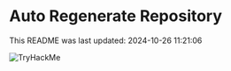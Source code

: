 # Auto Regenerate Repository

This README was last updated: 2024-10-26 11:21:06

 ![TryHackMe](https://tryhackme.com/badge/533634)